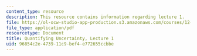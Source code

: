 ```yaml
---
content_type: resource
description: This resource contains information regarding lecture 1.
file: https://ol-ocw-studio-app-production.s3.amazonaws.com/courses/12-s990-quantifying-uncertainty-fall-2012/96854c2e473911c9bef4e772655ccbbe_MIT12_S990F12_lec1.pdf
file_type: application/pdf
resourcetype: Document
title: Quantifying Uncertainty, Lecture 1
uid: 96854c2e-4739-11c9-bef4-e772655ccbbe
---
```

